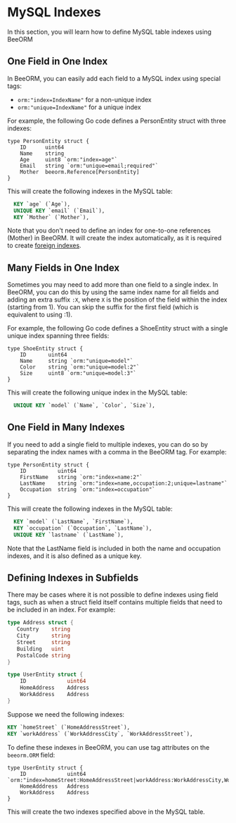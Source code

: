# MySQL Indexes

In this section, you will learn how to define MySQL table indexes using BeeORM

## One Field in One Index

In BeeORM, you can easily add each field to a MySQL index using special tags:
 * `orm:"index=IndexName"` for a non-unique index
 * `orm:"unique=IndexName"` for a unique index

For example, the following Go code defines a PersonEntity struct with three indexes:

```go{4-5}
type PersonEntity struct {
    ID      uint64
    Name    string
    Age     uint8 `orm:"index=age"` 
    Email   string `orm:"unique=email;required"` 
    Mother  beeorm.Reference[PersonEntity]
}
```

This will create the following indexes in the MySQL table:

```sql
  KEY `age` (`Age`),
  UNIQUE KEY `email` (`Email`),
  KEY `Mother` (`Mother`),
```

Note that you don't need to define an index for one-to-one references (Mother) in BeeORM. It will create the index automatically, as it is required to create [foreign indexes](https://dev.mysql.com/doc/refman/8.0/en/create-table-foreign-keys.html).

## Many Fields in One Index

Sometimes you may need to add more than one field to a single index. In BeeORM, you can do this by using the same index name for all fields and adding an extra suffix `:X`, where `X` is the position of the field within the index (starting from 1). You can skip the suffix for the first field (which is equivalent to using :1).

For example, the following Go code defines a ShoeEntity struct with a single unique index spanning three fields:

```go{3-5}
type ShoeEntity struct {
    ID       uint64
    Name     string `orm:"unique=model"`
    Color    string `orm:"unique=model:2"`
    Size     uint8 `orm:"unique=model:3"`
}
```

This will create the following unique index in the MySQL table:

```sql
  UNIQUE KEY `model` (`Name`, `Color`, `Size`),
```

## One Field in Many Indexes

If you need to add a single field to multiple indexes, you can do so by separating the index names with a comma in the BeeORM tag. For example:

```go{4-5}
type PersonEntity struct {
    ID          uint64
    FirstName   string `orm:"index=name:2"`
    LastName    string `orm:"index=name,occupation:2;unique=lastname"`
    Occupation  string `orm:"index=occupation"`
}
```

This will create the following indexes in the MySQL table:

```sql
  KEY `model` (`LastName`, `FirstName`),
  KEY `occupation` (`Occupation`, `LastName`),
  UNIQUE KEY `lastname` (`LastName`),
```

Note that the LastName field is included in both the name and occupation indexes, and it is also defined as a unique key.

## Defining Indexes in Subfields

There may be cases where it is not possible to define indexes using field tags, such as when a struct field itself contains multiple fields that need to be included in an index. For example:

```go
type Address struct {
   Country    string
   City       string
   Street     string
   Building   uint
   PostalCode string
}

type UserEntity struct {
    ID             uint64
    HomeAddress    Address
    WorkAddress    Address
}
```

Suppose we need the following indexes:

```sql
KEY `homeStreet` (`HomeAddressStreet`),
KEY `workAddress` (`WorkAddressCity`, `WorkAddressStreet`),
```

To define these indexes in BeeORM, you can use tag attributes on the `beeorm.ORM` field:

```go{2}
type UserEntity struct {
    ID             uint64     `orm:"index=homeStreet:HomeAddressStreet|workAddress:WorkAddressCity,WorkAddressStreet"`
    HomeAdddress   Address
    WorkAddress    Address
}
```

This will create the two indexes specified above in the MySQL table.